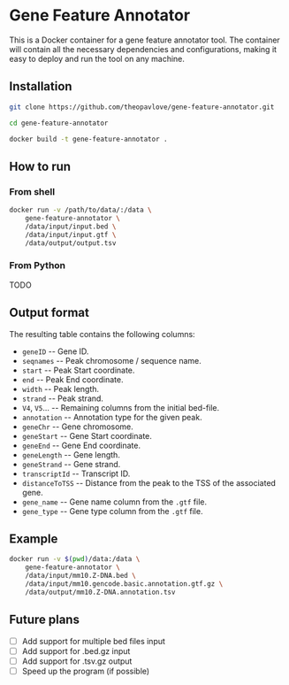 # Gene Feature Annotator

This is a Docker container for a gene feature annotator tool. The container will contain all the necessary dependencies and configurations, making it easy to deploy and run the tool on any machine.

## Installation

```sh
git clone https://github.com/theopavlove/gene-feature-annotator.git

cd gene-feature-annotator

docker build -t gene-feature-annotator .
```

## How to run

### From shell

```sh
docker run -v /path/to/data/:/data \
    gene-feature-annotator \
    /data/input/input.bed \
    /data/input/input.gtf \
    /data/output/output.tsv
```

### From Python

TODO

<!-- ```py
import docker

client = docker.from_env()
client.containers.run("gene-feature-annotator", "sleep infinity", detach=True)
``` -->

## Output format

The resulting table contains the following columns:

- `geneID` -- Gene ID.
- `seqnames` -- Peak chromosome / sequence name.
- `start` -- Peak Start coordinate.
- `end` -- Peak End coordinate.
- `width` -- Peak length.
- `strand` -- Peak strand.
- `V4`, `V5`... -- Remaining columns from the initial bed-file.
- `annotation` -- Annotation type for the given peak.
- `geneChr` -- Gene chromosome.
- `geneStart` -- Gene Start coordinate.
- `geneEnd` -- Gene End coordinate.
- `geneLength` -- Gene length.
- `geneStrand` -- Gene strand.
- `transcriptId` -- Transcript ID.
- `distanceToTSS` -- Distance from the peak to the TSS of the associated gene.
- `gene_name` -- Gene name column from the `.gtf` file. 
- `gene_type` -- Gene type column from the `.gtf` file.

## Example

```sh
docker run -v $(pwd)/data:/data \
    gene-feature-annotator \
    /data/input/mm10.Z-DNA.bed \
    /data/input/mm10.gencode.basic.annotation.gtf.gz \
    /data/output/mm10.Z-DNA.annotation.tsv
```

## Future plans

- [ ] Add support for multiple bed files input
- [ ] Add support for .bed.gz input
- [ ] Add support for .tsv.gz output
- [ ] Speed up the program (if possible)